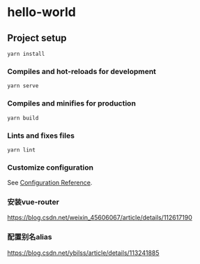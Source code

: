 # hello-world

## Project setup
```
yarn install
```

### Compiles and hot-reloads for development
```
yarn serve
```

### Compiles and minifies for production
```
yarn build
```

### Lints and fixes files
```
yarn lint
```

### Customize configuration
See [Configuration Reference](https://cli.vuejs.org/config/).

### 安装vue-router
https://blog.csdn.net/weixin_45606067/article/details/112617190
### 配置别名alias
https://blog.csdn.net/ybilss/article/details/113241885

